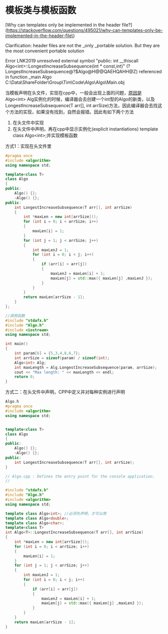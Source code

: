 # 模板类与模板函数

[Why can templates only be implemented in the header file?](https://stackoverflow.com/questions/495021/why-can-templates-only-be-implemented-in-the-header-file\)

Clarification: header files are not the \_only \_portable solution. But they are the most convenient portable solution

Error    LNK2019    unresolved external symbol "public: int \_\_thiscall Algo&lt;int&gt;::LongestIncreaseSubsequence\(int \* const,int\)" \(?LongestIncreaseSubsequence@?$Algo@H@@QAEHQAHH@Z\) referenced in function \_main    Algo    C:\Data\ShareFolder\Group\Tim\Code\Algo\Algo\Main.obj    

当模板声明在头文件，实现在cpp中，一般会出现上面的问题，[原因是](https://isocpp.org/wiki/faq/templates#templates-defn-vs-decl)  
Algo&lt;int&gt; Alg实例化的时候，编译器会去创建一个int型的Algo的新类，以及LongestIncreaseSubsequence\(T arr\[\], int arrSize\)方法，因此编译器会去找这个方法的实现，如果没有找到，自然会报错。因此有如下两个方法

1. 在头文件中实现
2. 在头文件中声明，再在cpp中显示实例化\(explicit instantiations\) template class Algo&lt;int&gt;;并实现模板函数

方式1：实现在头文件里

```cpp
#pragma once
#include <algorithm>
using namespace std;

template<class T>
class Algo
{
public:
    Algo() {};
    ~Algo() {};
public:
    int LongestIncreaseSubsequence(T arr[], int arrSize)
    {
        int *maxLen = new int[arrSize]();
        for (int i = 0; i < arrSize; i++)
        {
            maxLen[i] = 1;
        }
        for (int j = 1; j < arrSize; j++)
        {
            int maxLenJ = 1;
            for (int i = 0; i < j; i++)
            {
                if (arr[i] < arr[j])
                {
                    maxLenJ = maxLen[i] + 1;
                    maxLen[j] = std::max({ maxLen[j] ,maxLenJ });
                }
            }
        }
        return maxLen[arrSize - 1];
    }
};
```

```cpp
//调用函数
#include "stdafx.h"
#include "Algo.h"
#include <iostream>
using namespace std;

int main()
{
    int param[6] = {5,3,4,8,6,7};
    int arrSize = sizeof(param) / sizeof(int);
    Algo<int> Alg;
    int maxLength = Alg.LongestIncreaseSubsequence(param, arrSize);
    cout << "Max length: " << maxLength << endl;
    return 0;
}
```

方式二：在头文件中声明，CPP中定义并对每种实例进行声明

```cpp
Algo.h
#pragma once
#include <algorithm>
using namespace std;


template<class T>
class Algo
{
public:
    Algo() {};
    ~Algo() {};
public:
    int LongestIncreaseSubsequence(T arr[], int arrSize);
}
```

```cpp
// Algo.cpp : Defines the entry point for the console application.
//

#include "stdafx.h"
#include "Algo.h"
#include <algorithm>
using namespace std;

template class Algo<int>; //必须先声明，才可以用
template class Algo<double>;
template class Algo<char>;
template<class T>
int Algo<T>::LongestIncreaseSubsequence(T arr[], int arrSize)
{
    int *maxLen = new int[arrSize]();
    for (int i = 0; i < arrSize; i++)
    {
        maxLen[i] = 1;
    }
    for (int j = 1; j < arrSize; j++)
    {
        int maxLenJ = 1;
        for (int i = 0; i < j; i++)
        {
            if (arr[i] < arr[j])
            {
                maxLenJ = maxLen[i] + 1;
                maxLen[j] = std::max({ maxLen[j] ,maxLenJ });
            }
        }
    }
    return maxLen[arrSize - 1];
}
```

[^1]: [Enter footnote here.](https://isocpp.org/wiki/faq/templates#templates-defn-vs-decl)

